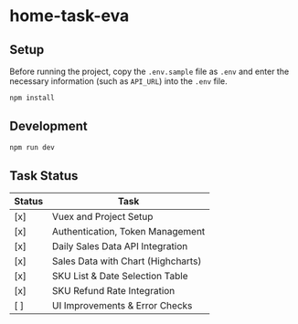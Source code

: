 # home-task-eva

## Setup

Before running the project, copy the `.env.sample` file as `.env` and enter the necessary information (such as `API_URL`) into the `.env` file.

```sh
npm install
```

## Development

```sh
npm run dev
```

## Task Status

| Status | Task                               |
| ------ | ---------------------------------- |
| [x]    | Vuex and Project Setup             |
| [x]    | Authentication, Token Management   |
| [x]    | Daily Sales Data API Integration   |
| [x]    | Sales Data with Chart (Highcharts) |
| [x]    | SKU List & Date Selection Table    |
| [x]    | SKU Refund Rate Integration        |
| [ ]    | UI Improvements & Error Checks     |
